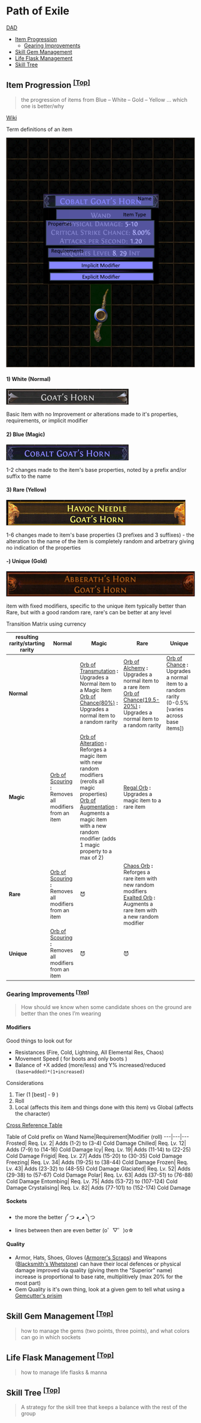 # Path of Exile

[DAD](/LemansTwoFour.html)

* [Item Progression](#item-progression-top)
  * [Gearing Improvements](#gearing-improvements-top)
* [Skill Gem Management](#skill-gem-management-top)
* [Life Flask Management](#life-flask-management-top)
* [Skill Tree](#skill-tree-top)

## Item Progression <sup>[\[Top\]](#path-of-exile)</sup>
>  the progression of items from Blue – White – Gold – Yellow … which one is better/why

[Wiki](https://pathofexile.gamepedia.com/Rarity)

Term definitions of an item

![](/Item%20Breakdown.png)


#### 1) White (Normal)
![](/Normal.png)

Basic Item with no Improvement or alterations made to it's properties, requirements, or implicit modifier

#### 2) Blue (Magic)
![](/Magic.png)

1-2 changes made to the item's base properties, noted by a prefix and/or suffix to the name

#### 3) Rare (Yellow)
![](/Rare.png)

1-6 changes made to item's base properties (3 prefixes and 3 suffixes) - the alteration to the name of the item is completely random and arbetrary giving no indication of the properties

#### -) Unique (Gold)
![](/Unique.png)

item with fixed modifiers, specific to the unique item typically better than Rare, but with a good random rare, rare's can be better at any level

Transition Matrix using currency

resulting rarity/starting rarity |Normal | Magic | Rare | Unique
---|---|---|---|---
**Normal** | | [Orb of Transmutation](https://pathofexile.gamepedia.com/Orb_of_Transmutation) **:** Upgrades a Normal item to a Magic Item<br>[Orb of Chance(80%)](https://pathofexile.gamepedia.com/Orb_of_Chance) **:** Upgrades a normal item to a random rarity|[Orb of Alchemy](https://pathofexile.gamepedia.com/Orb_of_Alchemy) **:** Upgrades a normal item to a rare item<br>[Orb of Chance(19.5-20%)](https://pathofexile.gamepedia.com/Orb_of_Chance) **:** Upgrades a normal item to a random rarity| [Orb of Chance](https://pathofexile.gamepedia.com/Orb_of_Chance) **:** Upgrades a normal item to a random rarity<br>(0-0.5%[varies across base items])
**Magic** | [Orb of Scouring](https://pathofexile.gamepedia.com/Orb_of_Scouring) **:** Removes all modifiers from an item | [Orb of Alteration](https://pathofexile.gamepedia.com/Orb_of_Alteration) **:** Reforges a magic item with new random modifiers (rerolls all magic properties) <br>[Orb of Augmentation](https://pathofexile.gamepedia.com/Orb_of_Augmentation) **:** Augments a magic item with a new random modifier (adds 1 magic property to a max of 2)| [Regal Orb](https://pathofexile.gamepedia.com/Regal_Orb) **:** Upgrades a magic item to a rare item
**Rare** | [Orb of Scouring](https://pathofexile.gamepedia.com/Orb_of_Scouring) **:** Removes all modifiers from an item | :smiling_imp: | [Chaos Orb](https://pathofexile.gamepedia.com/Chaos_Orb) **:** Reforges a rare item with new random modifiers<br>[Exalted Orb](https://pathofexile.gamepedia.com/Exalted_Orb) **:** Augments a rare item with a new random modifier
**Unique**| [Orb of Scouring](https://pathofexile.gamepedia.com/Orb_of_Scouring) **:** Removes all modifiers from an item | :smiling_imp: |:smiling_imp: |
### Gearing Improvements <sup>[\[Top\]](#path-of-exile)</sup>
>	How should we know when some candidate shoes on the ground are better than the ones I’m wearing

#### Modifiers

Good things to look out for 
* Resistances (Fire, Cold, Lightning, All Elemental Res, Chaos)
* Movement Speed ( for boots and only boots )
* Balance of +X added (more/less) and Y% increased/reduced `(base+added)*(1+increased)`

Considerations
1) Tier (1 [best] - 9 )
2) Roll 
3) Local (affects this item and things done with this item) vs Global (affects the character) 

[Cross Reference Table](https://pathofexile.gamepedia.com/List_of_two_handed_mace_modifiers)

Table of Cold prefix on Wand 
Name|Requirement|Modifier (roll)
---|---|---
Frosted|	Req. Lv. 2|	Adds (1-2) to (3-4) Cold Damage
Chilled|	Req. Lv. 12|	Adds (7-9) to (14-16) Cold Damage
Icy|	Req. Lv. 19|	Adds (11-14) to (22-25) Cold Damage
Frigid|	Req. Lv. 27|	Adds (15-20) to (30-35) Cold Damage
Freezing|	Req. Lv. 34|	Adds (19-25) to (38-44) Cold Damage
Frozen|	Req. Lv. 43|	Adds (23-32) to (48-55) Cold Damage
Glaciated|	Req. Lv. 52|	Adds (29-38) to (57-67) Cold Damage
Polar|	Req. Lv. 63|	Adds (37-51) to (76-88) Cold Damage
Entombing|	Req. Lv. 75|	Adds (53-72) to (107-124) Cold Damage
Crystalising|	Req. Lv. 82|	Adds (77-101) to (152-174) Cold Damage

#### Sockets

* the more the better ༼ つ ◕_◕ ༽つ
* lines between then are even better (o゜▽゜)o☆

#### Quality 

* Armor, Hats, Shoes, Gloves ([Armorer's Scraps](https://pathofexile.gamepedia.com/Armourer%27s_Scrap)) and Weapons ([Blacksmith's Whetstone](https://pathofexile.gamepedia.com/Blacksmith%27s_Whetstone)) can have their local defences or physical damage improved via quality (giving them the "Superior" name) increase is proportional to base rate, multiplitively (max 20% for the most part)
* Gem Quality is it's own thing, look at a given gem to tell what using a [Gemcutter's prisim](https://pathofexile.gamepedia.com/Gemcutter%27s_Prism)

## Skill Gem Management <sup>[\[Top\]](#path-of-exile)</sup>
> how to manage the gems (two points, three points), and what colors can go in which sockets


## Life Flask Management <sup>[\[Top\]](#path-of-exile)</sup>
>	how to manage life flasks & manna

## Skill Tree <sup>[\[Top\]](#path-of-exile)</sub>
>	A strategy for the skill tree that keeps a balance with the rest of the group







